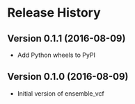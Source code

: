 # Release History

## Version 0.1.1 (2016-08-09)

- Add Python wheels to PyPI

## Version 0.1.0 (2016-08-09)

- Initial version of ensemble_vcf
